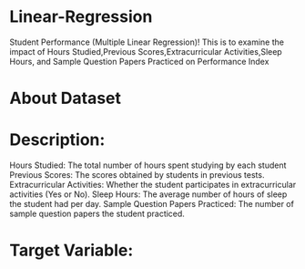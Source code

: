 # Linear-Regression
Student Performance (Multiple Linear Regression)! This is to examine the impact of Hours Studied,Previous Scores,Extracurricular Activities,Sleep Hours, and Sample Question Papers Practiced on Performance Index
# About Dataset
# Description:
Hours Studied: The total number of hours spent studying by each student
Previous Scores: The scores obtained by students in previous tests.
Extracurricular Activities: Whether the student participates in extracurricular activities (Yes
or No).
Sleep Hours: The average number of hours of sleep the student had per day.
Sample Question Papers Practiced: The number of sample question papers the student practiced.

# Target Variable:
